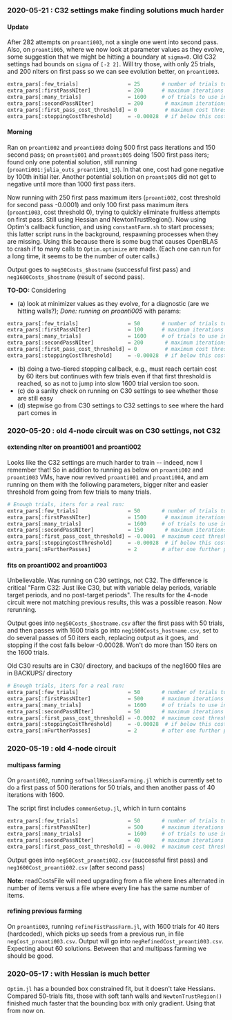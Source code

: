 ### 2020-05-21 : C32 settings make finding solutions much harder

#### Update

After 282 attempts on `proanti003`, not a single one went into second pass.  Also, on `proanti005`, where we now look at parameter values as they evolve, some suggestion that we might be hitting a boundary at `sigma=0`. Old C32 settings had bounds on `sigma` of `[-2 2]`. Will try those, with only 25 trials, and 200 nIters on first pass so we can see evolution better, on `proanti003`.
```julia
extra_pars[:few_trials]                = 25       # number of trials to use in first pass
extra_pars[:firstPassNIter]            = 200      # maximum iterations in first pass
extra_pars[:many_trials]               = 1600     # of trials to use in further pass
extra_pars[:secondPassNIter]           = 200       # maximum iterations in further pass
extra_pars[:first_pass_cost_threshold] = 0         # maximum cost threshold for a first pass run to seed a second pass run
extra_pars[:stoppingCostThreshold]     = -0.00028  # if below this cost, stop the minimization
```

#### Morning

Ran on `proanti002` and `proanti003` doing 500 first pass iterations and 150 second pass; on `proanti001` and `proanti005` doing 1500 first pass iters; found only one potential solution, still running (`proanti001:julia_outs_proanti001_13`). In that one, cost had gone negative by 100th initial iter. Another potential solution on `proanti005` did not get to negative until more than 1000 first pass iters.

Now running with 250 first pass maximum iters (`proanti002`, cost threshold for second pass -0.0001) and only 100 first pass maximum iters (`proanti003`, cost threshold 0), trying to quickly eliminate fruitless attempts on first pass. Still using Hessian and NewtonTrustRegion(). Now using Optim's callback function, and using `constantFarm.sh` to start processes; this latter script runs in the background, respawning processes when they are missing. Using this because there is some bug that causes OpenBLAS to crash if to many calls to `Optim.optimize` are made. (Each one can run for a long time, it seems to be the number of outer calls.)

Output goes to `neg50Costs_$hostname` (successful first pass) and `neg1600Costs_$hostname` (result of second pass).

**TO-DO:** Considering 
- (a) look at minimizer values as they evolve, for a diagnostic (are we hitting walls?); *Done: running on proanti005* with params:
```julia
extra_pars[:few_trials]                = 50       # number of trials to use in first pass
extra_pars[:firstPassNIter]            = 100      # maximum iterations in first pass
extra_pars[:many_trials]               = 1600     # of trials to use in further pass
extra_pars[:secondPassNIter]           = 200       # maximum iterations in further pass
extra_pars[:first_pass_cost_threshold] = 0         # maximum cost threshold for a first pass run to seed a second pass run
extra_pars[:stoppingCostThreshold]     = -0.00028  # if below this cost, stop the minimization
```
- (b) doing a two-tiered stopping callback, e.g., must reach certain cost by 60 iters but continues with few trials even if that first threshold is reached, so as not to jump into slow 1600 trial version too soon.
- (c) do a sanity check on running on C30 settings to see whether those are still easy
- (d) stepwise go from C30 settings to C32 settings to see where the hard part comes in

### 2020-05-20 : old 4-node circuit was on C30 settings, not C32

#### extending nIter on proanti001 and proanti002

Looks like the C32 settings are much harder to train -- indeed, now I remember that!  So in addition to running as below on `proanti002` and `proanti003` VMs, have now revived `proanti001` and `proanti004`, and am running on them with the following parameters, bigger nIter and easier threshold from going from few trials to many trials.

```julia
# Enough trials, iters for a real run:
extra_pars[:few_trials]                = 50       # number of trials to use in first pass
extra_pars[:firstPassNIter]            = 1500      # maximum iterations in first pass
extra_pars[:many_trials]               = 1600     # of trials to use in further pass
extra_pars[:secondPassNIter]           = 150       # maximum iterations in further pass
extra_pars[:first_pass_cost_threshold] = -0.0001  # maximum cost threshold for a first pass run to seed a second pass run
extra_pars[:stoppingCostThreshold]     = -0.00028  # if below this cost, stop the minimization
extra_pars[:nFurtherPasses]            = 2        # after one further pass at many_trials and secondPassNIter, how many more of those to do before giving up
```

#### fits on proanti002 and proanti003

Unbelievable. Was running on C30 settings, not C32. The difference is critical "Farm C32: Just like C30, but with variable delay periods, variable target periods, and no post-target periods".  The results for the 4-node circuit were not matching previous results, this was a possible reason. Now rerunning.

Output goes into `neg50Costs_$hostname.csv` after the first pass with 50 trials, and then passes with 1600 trials go into `neg1600Costs_hostname.csv`, set to do several passes of 50 iters each, replacing output as it goes, and stopping if the cost falls below -0.00028.  Won't do more than 150 iters on the 1600 trials.

Old C30 results are in C30/ directory, and backups of the neg1600 files are in BACKUPS/ directory

```julia
# Enough trials, iters for a real run:
extra_pars[:few_trials]                = 50       # number of trials to use in first pass
extra_pars[:firstPassNIter]            = 500      # maximum iterations in first pass
extra_pars[:many_trials]               = 1600     # of trials to use in further pass
extra_pars[:secondPassNIter]           = 50       # maximum iterations in further pass
extra_pars[:first_pass_cost_threshold] = -0.0002  # maximum cost threshold for a first pass run to seed a second pass run
extra_pars[:stoppingCostThreshold]     = -0.00028  # if below this cost, stop the minimization
extra_pars[:nFurtherPasses]            = 2        # after one further pass at many_trials and secondPassNIter, how many more of those to do before giving up
```

### 2020-05-19 : old 4-node circuit

#### multipass farming

On `proanti002`, running `softwallHessianFarming.jl` which is currently set to do a first pass of 500 iterations for 50 trials, and then another pass of 40 iterations with 1600.  

The script first includes `commonSetup.jl`, which in turn contains

```julia
extra_pars[:few_trials]                = 50       # number of trials to use in first pass
extra_pars[:firstPassNIter]            = 500      # maximum iterations in first pass
extra_pars[:many_trials]               = 1600     # of trials to use in second pass
extra_pars[:secondPassNIter]           = 40       # maximum iterations in second pass
extra_pars[:first_pass_cost_threshold] = -0.0002  # maximum cost threshold for a first pass run to seed a second pass run
```

Output goes into `neg50Cost_proanti002.csv` (successful first pass) and `neg1600Cost_proanti002.csv` (after second pass)

**Note:** readCostsFile will need upgrading from a file where lines alternated in number of items versus a file where every line has the same number of items.

#### refining previous farming

On `proanti003`, running `refineFistPassFarm.jl`, with 1600 trials for 40 iters (hardcoded), which picks up seeds from a previous run, in file `negCost_proanti003.csv`. Output will go into `negRefinedCost_proanti003.csv`. Expecting about 60 solutions. Between that and multipass farming we should be good. 

### 2020-05-17 : with Hessian is much better

`Optim.jl` has a bounded box constrained fit, but it doesn't take Hessians. Compared 50-trials fits, those with soft tanh walls and `NewtonTrustRegion()` finished much faster that the bounding box with only gradient. Using that from now on.

